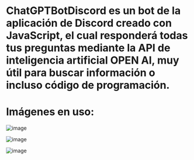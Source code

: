 # ChatGPTBotDiscord es un bot de la aplicación de Discord creado con JavaScript, el cual responderá todas tus preguntas mediante la API de inteligencia artificial OPEN AI, muy útil para buscar información o incluso código de programación.

# Imágenes en uso:

![image](https://user-images.githubusercontent.com/80865397/219758689-3102bcde-a3eb-447c-a2a0-b909d35b2063.png)

![image](https://user-images.githubusercontent.com/80865397/219758844-d78c9ac3-84b5-452c-8df1-b04c733d4cb7.png)

![image](https://user-images.githubusercontent.com/80865397/219759359-0c38ec4c-262b-45a0-99a6-263a777e6d25.png)



